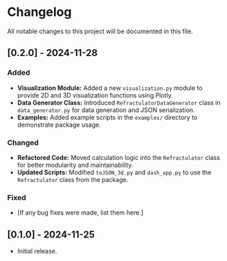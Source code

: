 # Changelog

All notable changes to this project will be documented in this file.

## [0.2.0] - 2024-11-28

### Added

- **Visualization Module:** Added a new `visualization.py` module to provide 2D and 3D visualization functions using Plotly.
- **Data Generator Class:** Introduced `RefractulatorDataGenerator` class in `data_generator.py` for data generation and JSON serialization.
- **Examples:** Added example scripts in the `examples/` directory to demonstrate package usage.

### Changed

- **Refactored Code:** Moved calculation logic into the `Refractulator` class for better modularity and maintainability.
- **Updated Scripts:** Modified `toJSON_3d.py` and `dash_app.py` to use the `Refractulator` class from the package.

### Fixed

- [If any bug fixes were made, list them here.]

## [0.1.0] - 2024-11-25

- Initial release.
